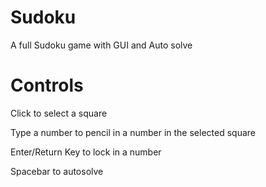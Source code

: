 # Sudoku
A full Sudoku game with GUI and Auto solve

# Controls
Click to select a square


Type a number to pencil in a number in the selected square


Enter/Return Key to lock in a number


Spacebar to autosolve
